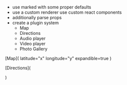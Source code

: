 - use marked with some proper defaults
- use a custom renderer use custom react components
- additionally parse props
- create a plugin system
  - Map
  - Directions
  - Audio player
  - Video player
  - Photo Gallery


[Map](
  latitude="x"
  longitude="y"
  expandible=true
)

[Directions](

)
